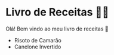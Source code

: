 # Livro de Receitas :woman_cook:

Olá! Bem vindo ao meu livro de receitas :wave:

- Risoto de Camarão
- Canelone Invertido